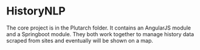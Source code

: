 # HistoryNLP

The core project is in the Plutarch folder.  It contains an AngularJS module and a Springboot module.  They both work together to manage history data scraped from sites and eventually will be shown on a map.
